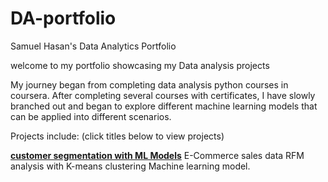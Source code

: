 # DA-portfolio
Samuel Hasan's Data Analytics Portfolio

welcome to my portfolio showcasing my Data analysis projects

My journey began from completing data analysis python courses in coursera. After completing several courses with certificates, I have slowly branched out and began to explore different machine learning models that can be applied into different scenarios. 

Projects include: (click titles below to view projects)

[**customer segmentation with ML Models**](rfm_clustering_analysis.md)
E-Commerce sales data RFM analysis with K-means clustering Machine learning model.

